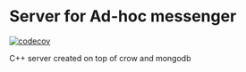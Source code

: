 # Server for Ad-hoc messenger
[![codecov](https://codecov.io/gh/fckxorg/ad-hoc_messnger_server/branch/master/graph/badge.svg?token=WUKSZJNJR1)](https://codecov.io/gh/fckxorg/ad-hoc_messnger_server)

C++ server created on top of crow and mongodb
